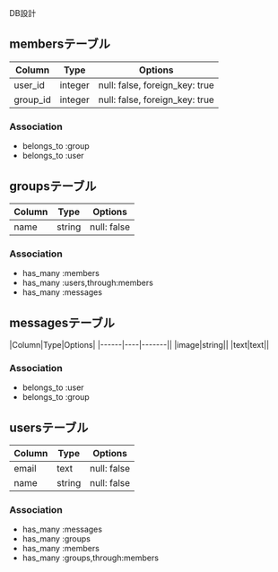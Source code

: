 DB設計

## membersテーブル

|Column|Type|Options|
|------|----|-------|
|user_id|integer|null: false, foreign_key: true|
|group_id|integer|null: false, foreign_key: true|

### Association
- belongs_to :group
- belongs_to :user

## groupsテーブル

|Column|Type|Options|
|------|----|-------|
|name|string|null: false|

### Association
- has_many :members
- has_many :users,through:members
- has_many :messages


## messagesテーブル

|Column|Type|Options|
|------|----|-------||
|image|string||
|text|text||


### Association
- belongs_to :user
- belongs_to :group

## usersテーブル

|Column|Type|Options|
|------|----|-------|
|email|text|null: false|
|name|string|null: false|

### Association
- has_many :messages
- has_many :groups
- has_many :members
- has_many :groups,through:members
